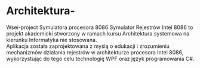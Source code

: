 # Architektura-
Wsei-project Symulatora procesora 8086
Symulator Rejestrów Intel 8086 to projekt akademicki stworzony w ramach kursu Architektura systemowa na kierunku Informatyka nie stosowana.  
Aplikacja została zaprojektowana z myślą o edukacji i zrozumieniu mechanizmów działania rejestrów w architekturze procesora Intel 8086, wykorzystując do tego celu technologię WPF  oraz język programowania C#.
